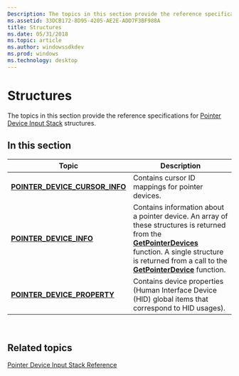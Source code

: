 ```yaml
---
Description: The topics in this section provide the reference specifications for Pointer Device Input Stack structures.
ms.assetid: 33DCB172-8D95-4205-AE2E-ADD7F3BF988A
title: Structures
ms.date: 05/31/2018
ms.topic: article
ms.author: windowssdkdev
ms.prod: windows
ms.technology: desktop
---
```


# Structures

The topics in this section provide the reference specifications for [Pointer Device Input Stack](pointer-device-stack-portal.md) structures.

## In this section



| Topic                                                                          | Description                                                                                                                                                                                                                                                                  |
|--------------------------------------------------------------------------------|------------------------------------------------------------------------------------------------------------------------------------------------------------------------------------------------------------------------------------------------------------------------------|
| [**POINTER\_DEVICE\_CURSOR\_INFO**](pointer-device-cursor-info.md)<br/> | Contains cursor ID mappings for pointer devices.<br/>                                                                                                                                                                                                                  |
| [**POINTER\_DEVICE\_INFO**](pointer-device-info.md)<br/>                | Contains information about a pointer device. An array of these structures is returned from the [**GetPointerDevices**](getpointerdevices.md) function. A single structure is returned from a call to the [**GetPointerDevice**](getpointerdevice.md) function. <br/> |
| [**POINTER\_DEVICE\_PROPERTY**](pointer-device-property.md)<br/>        | Contains device properties (Human Interface Device (HID) global items that correspond to HID usages).<br/>                                                                                                                                                             |



 

## Related topics

<dl> <dt>

[Pointer Device Input Stack Reference](unified-input-stack-reference.md)
</dt> </dl>

 

 




